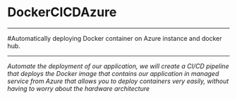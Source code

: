 # DockerCICDAzure
***
#Automatically deploying Docker container on Azure instance and docker hub.
***
_Automate the deployment of our application, we will create a CI/CD pipeline that
deploys the Docker image that contains our application in managed service from Azure that allows you to deploy containers very easily,
without having to worry about the hardware architecture_
